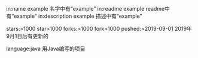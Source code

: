 in:name example 名字中有“example”
in:readme example readme中有“example”
in:description example 描述中有“example”

stars:>1000 star>1000
forks:>1000 fork>1000
pushed:>2019-09-01 2019年9月1日后有更新的

language:java 用Java编写的项目  